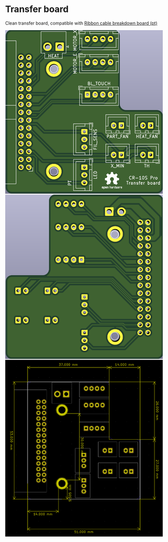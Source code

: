 # Transfer board
Clean transfer board, compatible with [Ribbon cable breakdown board (pt)](../RibbonCable_MB_BreakdownBoard_pt/)

![Top](images/top.png)
![Bottom](images/bottom.png)
![Size](images/size.png)
